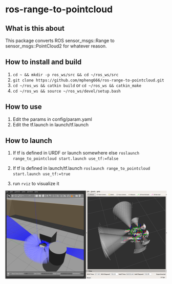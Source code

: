 # ros-range-to-pointcloud

## What is this about

This package converts ROS sensor_msgs::Range to sensor_msgs::PointCloud2 for whatever reason.

## How to install and build

1. `cd ~ && mkdir -p ros_ws/src && cd ~/ros_ws/src`
2. `git clone https://github.com/mpheng666/ros-range-to-pointcloud.git`
3. `cd ~/ros_ws && catkin build` or `cd ~/ros_ws && catkin_make`
4. `cd ~/ros_ws && source ~/ros_ws/devel/setup.bash`

## How to use

1. Edit the params in config/param.yaml
2. Edit the tf.launch in launch/tf.launch

## How to launch

1. If tf is defined in URDF or launch somewhere else
`roslaunch range_to_pointcloud start.launch use_tf:=false`

2. If tf is defined in launch/tf.launch
`roslaunch range_to_pointcloud start.launch use_tf:=true`

3. run `rviz` to visualize it

![alt text](resources/range_to_pointcloud_example.png?raw=true)
